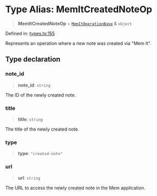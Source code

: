 # Type Alias: MemItCreatedNoteOp

> **MemItCreatedNoteOp** = [`MemItOperationBase`](MemItOperationBase.md) & `object`

Defined in: [types.ts:155](https://github.com/CuriouslyCory/memai-sdk/blob/901eea5e37c1f7d41b2990f0fff59ade65993843/src/types.ts#L155)

Represents an operation where a new note was created via "Mem It".

## Type declaration

### note\_id

> **note\_id**: `string`

The ID of the newly created note.

### title

> **title**: `string`

The title of the newly created note.

### type

> **type**: `"created-note"`

### url

> **url**: `string`

The URL to access the newly created note in the Mem application.
